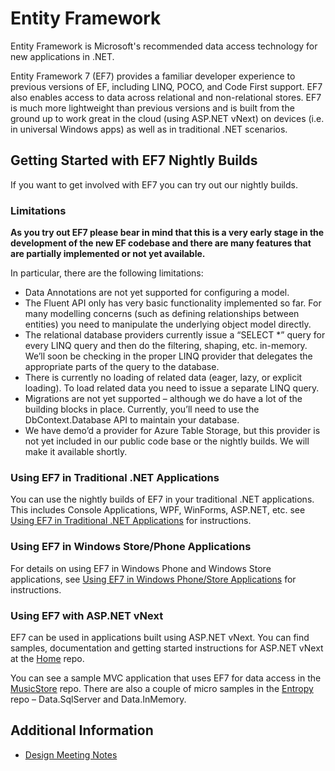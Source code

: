 # Entity Framework
Entity Framework is Microsoft's recommended data access technology for new applications in .NET. 

Entity Framework 7 (EF7) provides a familiar developer experience to previous versions of EF, including LINQ, POCO, and Code First support. EF7 also enables access to data across relational and non-relational stores. EF7 is much more lightweight than previous versions and is built from the ground up to work great in the cloud (using ASP.NET vNext) on devices (i.e. in universal Windows apps) as well as in traditional .NET scenarios.


## Getting Started with EF7 Nightly Builds
If you want to get involved with EF7 you can try out our nightly builds. 

### Limitations

**As you try out EF7 please bear in mind that this is a very early stage in the development of the new EF codebase and there are many features that are partially implemented or not yet available.**

In particular, there are the following limitations:

* Data Annotations are not yet supported for configuring a model.
* The Fluent API only has very basic functionality implemented so far. For many modelling concerns (such as defining relationships between entities) you need to manipulate the underlying object model directly.
* The relational database providers currently issue a “SELECT *” query for every LINQ query and then do the filtering, shaping, etc. in-memory. We’ll soon be checking in the proper LINQ provider that delegates the appropriate parts of the query to the database.
* There is currently no loading of related data (eager, lazy, or explicit loading). To load related data you need to issue a separate LINQ query.
* Migrations are not yet supported – although we do have a lot of the building blocks in place. Currently, you’ll need to use the DbContext.Database API to maintain your database.
* We have demo’d a provider for Azure Table Storage, but this provider is not yet included in our public code base or the nightly builds. We will make it available shortly.

### Using EF7 in Traditional .NET Applications

You can use the nightly builds of EF7 in your traditional .NET applications. This includes Console Applications, WPF, WinForms, ASP.NET, etc. see [Using EF7 in Traditional .NET Applications](https://github.com/aspnet/EntityFramework/wiki/Using-EF7-in-Traditional-.NET-Applications) for instructions.

### Using EF7 in Windows Store/Phone Applications

For details on using EF7 in Windows Phone and Windows Store applications, see [Using EF7 in Windows Phone/Store Applications](https://github.com/aspnet/EntityFramework/wiki/Using-EF7-in-Windows-Phone-Store-Applications) for instructions.

### Using EF7 with ASP.NET vNext
EF7 can be used in applications built using ASP.NET vNext. You can find samples, documentation and getting started instructions for ASP.NET vNext at the [Home](https://github.com/aspnet/Home) repo. 

You can see a sample MVC application that uses EF7 for data access in the [MusicStore](https://github.com/aspnet/MusicStore) repo. There are also a couple of micro samples in the [Entropy](https://github.com/aspnet/Entropy) repo – Data.SqlServer and Data.InMemory.

## Additional Information
- [Design Meeting Notes](https://github.com/aspnet/EntityFramework/wiki/Entity-Framework-Design-Meeting-Notes)